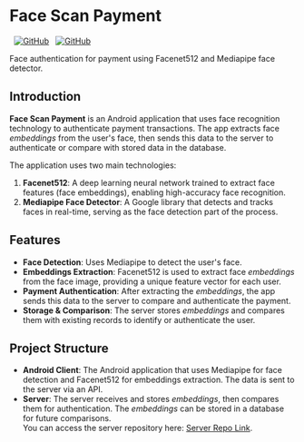 # Face Scan Payment

&nbsp; [![GitHub](https://img.shields.io/badge/Onzo191-000000?logo=github&logoColor=white)](https://github.com/Onzo191)
&nbsp; [![GitHub](https://img.shields.io/badge/Trieu1212-000000?logo=github&logoColor=white)](https://github.com/trieu1212)

Face authentication for payment using Facenet512 and Mediapipe face detector.

## Introduction

**Face Scan Payment** is an Android application that uses face recognition technology to authenticate payment transactions. The app extracts face *embeddings* from the user's face, then sends this data to the server to authenticate or compare with stored data in the database.

The application uses two main technologies:

1. **Facenet512**: A deep learning neural network trained to extract face features (face embeddings), enabling high-accuracy face recognition.
2. **Mediapipe Face Detector**: A Google library that detects and tracks faces in real-time, serving as the face detection part of the process.

## Features

- **Face Detection**: Uses Mediapipe to detect the user's face.
- **Embeddings Extraction**: Facenet512 is used to extract face *embeddings* from the face image, providing a unique feature vector for each user.
- **Payment Authentication**: After extracting the *embeddings*, the app sends this data to the server to compare and authenticate the payment.
- **Storage & Comparison**: The server stores *embeddings* and compares them with existing records to identify or authenticate the user.

## Project Structure

- **Android Client**: The Android application that uses Mediapipe for face detection and Facenet512 for embeddings extraction. The data is sent to the server via an API.
- **Server**: The server receives and stores *embeddings*, then compares them for authentication. The *embeddings* can be stored in a database for future comparisons.  
  You can access the server repository here: [Server Repo Link](https://github.com/trieu1212/flask-api).
